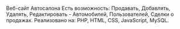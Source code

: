Веб-сайт Автосалона
Есть возможность: Продавать, Добавлять, Удалять, Редактировать -
Автомобилей, Пользователей, Сделки о продажах. 
Реализовано на: PHP, HTML, CSS, JavaScript, MySQL.
